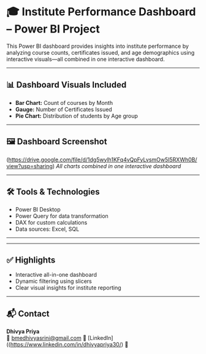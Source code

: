 # 🎓 Institute Performance Dashboard – Power BI Project

This Power BI dashboard provides insights into institute performance by analyzing course counts, certificates issued, and age demographics using interactive visuals—all combined in one interactive dashboard.

---

## 📊 Dashboard Visuals Included

- **Bar Chart:** Count of courses by Month  
- **Gauge:** Number of Certificates Issued  
- **Pie Chart:** Distribution of students by Age group  

---

## 🖼️ Dashboard Screenshot

(https://drive.google.com/file/d/1dg5wylh1KFq4vQpFyLvsmOw5I5RXWh0B/view?usp=sharing)
*All charts combined in one interactive dashboard*

---

## 🛠️ Tools & Technologies

- Power BI Desktop  
- Power Query for data transformation  
- DAX for custom calculations  
- Data sources: Excel, SQL  

---


---

## ✅ Highlights

- Interactive all-in-one dashboard  
- Dynamic filtering using slicers  
- Clear visual insights for institute reporting  

---

## 📬 Contact

**Dhivya Priya**  
📧 bmedhivyasrini@gmail.com
🔗 [LinkedIn]((https://www.linkedin.com/in/dhivyapriya30/)
📁 




